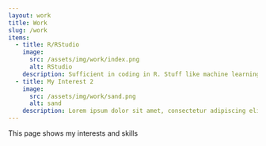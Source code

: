 ```yaml
---
layout: work
title: Work
slug: /work
items:
  - title: R/RStudio
    image:
      src: /assets/img/work/index.png
      alt: RStudio
    description: Sufficient in coding in R. Stuff like machine learning, data visualisations with ggplot and other coding tasks.
  - title: My Interest 2
    image:
      src: /assets/img/work/sand.png
      alt: sand
    description: Lorem ipsum dolor sit amet, consectetur adipiscing elit, sed do eiusmod tempor incididunt ut labore et dolore magna aliqua. Ut enim ad minim veniam, quis nostrud exercitation ullamco laboris nisi ut aliquip ex ea commodo consequat. Duis aute irure dolor in reprehenderit in voluptate velit esse cillum dolore eu fugiat nulla pariatur.
---
```


This page shows my interests and skills
<br />
<br />
